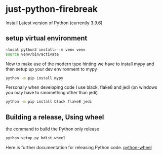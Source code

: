 # just-python-firebreak

Install Latest version of Python (currently 3.9.6)

## setup virtual environment

```bash
<local python3 install> -m venv venv
source venv/bin/activate
```

Now to make use of the modern type hinting we have to install mypy and then setup up your dev environment to mypy
```bash
python -m pip install mypy
```

Personally when developing code I use black, flake8 and jedi (on windows you may have to smomething other than jedi)
```bash
python -m pip install black flake8 jedi
```


## Building a release, Using wheel

the command to build the Python only release
```bash
python setup.py bdist_wheel
```

Here is further documentation for releasing Python code. [python-wheel](https://realpython.com/python-wheels/ "link to real python")
